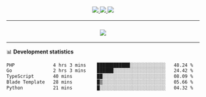 <h3 align="center">
  <a href="https://github.com/hwalker928">
      <img src="https://img.shields.io/github/followers/hwalker928?label=Followers&style=for-the-badge&color=lightblue">
  </a>
  <a href="https://harryw.link/discord" alt="Discord">
      <img src="https://img.shields.io/discord/738451951758606336?label=discord&style=for-the-badge&color=lightblue"/>
  </a>
  <a href="https://harryw.link/sparked" alt="Sparked Host">
      <img src="https://img.shields.io/static/v1?label=Sponsor&message=Sparked%20Host&color=yellow&style=for-the-badge"/>
  </a>
</h3>

<hr>


<h3 align="center">
  <a href="https://github.com/hwalker928">
      <img src="https://github-profile-trophy.vercel.app/?username=hwalker928&no-bg=true&no-frame=true">
  </a>
</h3>


<hr>

📊 **Development statistics**

<!--START_SECTION:waka-->

```txt
PHP              4 hrs 3 mins    ████████████░░░░░░░░░░░░░   48.24 %
Go               2 hrs 3 mins    ██████░░░░░░░░░░░░░░░░░░░   24.42 %
TypeScript       40 mins         ██░░░░░░░░░░░░░░░░░░░░░░░   08.09 %
Blade Template   28 mins         █▒░░░░░░░░░░░░░░░░░░░░░░░   05.66 %
Python           21 mins         █░░░░░░░░░░░░░░░░░░░░░░░░   04.32 %
```

<!--END_SECTION:waka-->
